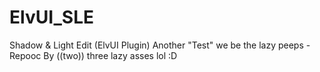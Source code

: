ElvUI_SLE
=========

Shadow & Light Edit (ElvUI Plugin)
Another "Test"
we be the lazy peeps -Repooc
By ((two)) three lazy asses lol :D
